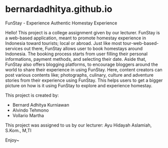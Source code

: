 # bernardadhitya.github.io

FunStay - Experience Authentic Homestay Experience

Hello! This project is a college assignment given by our lecturer. FunStay is a web-based application, meant to promote homestay experience in Indonesia toward tourists; local or abroad. Just like most tour-web-based-services out there, FunStay allows user to book homestays around Indonesia. The booking process starts from user filling their personal informations, payment methods, and selecting their date. Aside that, FunStay also offers blogging platforms, to encourage bloggers around the world to share their experience in using FunStay. Here, content creators can post various contents like; photographs, culinary, culture and adventure stories from their experience using FunStay. This helps users to get a bigger picture on how is it using FunStay to explore and experience homestay.

This project is created by:
- Bernard Adhitya Kurniawan
- Alvindo Tehmono
- Vollario Martha

This project was assigned to us by our lecturer:
Ayu Hidayah Aslamiah, S.Kom., M,TI

Enjoy~
